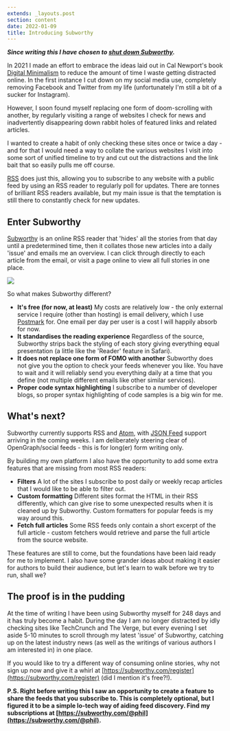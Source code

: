 ```yaml
---
extends: _layouts.post
section: content
date: 2022-01-09
title: Introducing Subworthy
---
```


_**Since writing this I have chosen to [shut down Subworthy](/calling-time-on-subworthy).**_

In 2021 I made an effort to embrace the ideas laid out in Cal Newport's book [Digital Minimalism](https://www.calnewport.com/books/digital-minimalism/) to reduce the amount of time I waste getting distracted online. In the first instance I cut down on my social media use, completely removing Facebook and Twitter from my life (unfortunately I'm still a bit of a sucker for Instagram).

However, I soon found myself replacing one form of doom-scrolling with another, by regularly visiting a range of websites I check for news and inadvertently disappearing down rabbit holes of featured links and related articles.

I wanted to create a habit of only checking these sites once or twice a day - and for that I would need a way to collate the various websites I visit into some sort of unified timeline to try and cut out the distractions and the link bait that so easily pulls me off course.

[RSS](https://en.wikipedia.org/wiki/RSS) does just this, allowing you to subscribe to any website with a public feed by using an RSS reader to regularly poll for updates.  There are tonnes of brilliant RSS readers available, but my main issue is that the temptation is still there to constantly check for new updates.

## Enter Subworthy

[Subworthy](https://subworthy.com) is an online RSS reader that 'hides' all the stories from that day until a predetermined time, then it collates those new articles into a daily 'issue' and emails me an overview.  I can click through directly to each article from the email, or visit a page online to view all full stories in one place.

![](/assets/img/subworthy/feed.png)

So what makes Subworthy different?

- **It's free (for now, at least)**
  My costs are relatively low - the only external service I require (other than hosting) is email delivery, which I use [Postmark](https://postmarkapp.com) for.  One email per day per user is a cost I will happily absorb for now.
- **It standardises the reading experience**
  Regardless of the source, Subworthy strips back the styling of each story giving everything equal presentation (a little like the 'Reader' feature in Safari).
- **It does not replace one form of FOMO with another**
  Subworthy does not give you the option to check your feeds whenever you like.  You have to wait and it will reliably send you everything daily at a time that you define (not multiple different emails like other similar services).
- **Proper code syntax highlighting**
  I subscribe to a number of developer blogs, so proper syntax highlighting of code samples is a big win for me.

## What's next?

Subworthy currently supports RSS and [Atom](https://en.wikipedia.org/wiki/Atom_(Web_standard)), with [JSON Feed](https://www.jsonfeed.org) support arriving in the coming weeks.  I am deliberately steering clear of OpenGraph/social feeds - this is for long(er) form writing only.

By building my own platform I also have the opportunity to add some extra features that are missing from most RSS readers:

- **Filters**
  A lot of the sites I subscribe to post daily or weekly recap articles that I would like to be able to filter out.
- **Custom formatting**
  Different sites format the HTML in their RSS differently, which can give rise to some unexpected results when it is cleaned up by Subworthy. Custom formatters for popular feeds is my way around this.
- **Fetch full articles**
  Some RSS feeds only contain a short excerpt of the full article - custom fetchers would retrieve and parse the full article from the source website.

These features are still to come, but the foundations have been laid ready for me to implement. I also have some grander ideas about making it easier for authors to build their audience, but let's learn to walk before we try to run, shall we?

## The proof is in the pudding

At the time of writing I have been using Subworthy myself for 248 days and it has truly become a habit. During the day I am no longer distracted by idly checking sites like TechCrunch and The Verge, but every evening I set aside 5-10 minutes to scroll through my latest 'issue' of Subworthy, catching up on the latest industry news (as well as the writings of various authors I am interested in) in one place.

If you would like to try a different way of consuming online stories, why not sign up now and give it a whirl at [https://subworthy.com/register](https://subworthy.com/register) (did I mention it's free?!).

**P.S. Right before writing this I saw an opportunity to create a feature to share the feeds that you subscribe to.  This is completely optional, but I figured it to be a simple lo-tech way of aiding feed discovery. Find my subscriptions at [https://subworthy.com/@phil](https://subworthy.com/@phil).**
